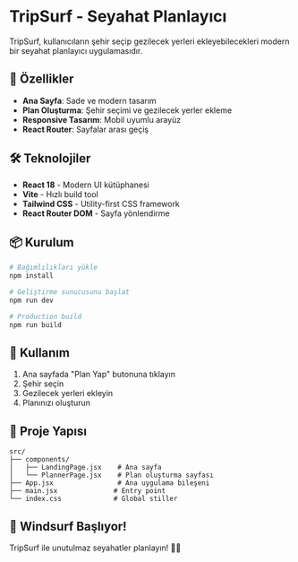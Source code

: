 # TripSurf - Seyahat Planlayıcı

TripSurf, kullanıcıların şehir seçip gezilecek yerleri ekleyebilecekleri modern bir seyahat planlayıcı uygulamasıdır.

## 🚀 Özellikler

- **Ana Sayfa**: Sade ve modern tasarım
- **Plan Oluşturma**: Şehir seçimi ve gezilecek yerler ekleme
- **Responsive Tasarım**: Mobil uyumlu arayüz
- **React Router**: Sayfalar arası geçiş

## 🛠️ Teknolojiler

- **React 18** - Modern UI kütüphanesi
- **Vite** - Hızlı build tool
- **Tailwind CSS** - Utility-first CSS framework
- **React Router DOM** - Sayfa yönlendirme

## 📦 Kurulum

```bash
# Bağımlılıkları yükle
npm install

# Geliştirme sunucusunu başlat
npm run dev

# Production build
npm run build
```

## 🎯 Kullanım

1. Ana sayfada "Plan Yap" butonuna tıklayın
2. Şehir seçin
3. Gezilecek yerleri ekleyin
4. Planınızı oluşturun

## 📁 Proje Yapısı

```
src/
├── components/
│   ├── LandingPage.jsx    # Ana sayfa
│   └── PlannerPage.jsx    # Plan oluşturma sayfası
├── App.jsx                # Ana uygulama bileşeni
├── main.jsx              # Entry point
└── index.css             # Global stiller
```

## 🌊 Windsurf Başlıyor!

TripSurf ile unutulmaz seyahatler planlayın! 🏄‍♂️
